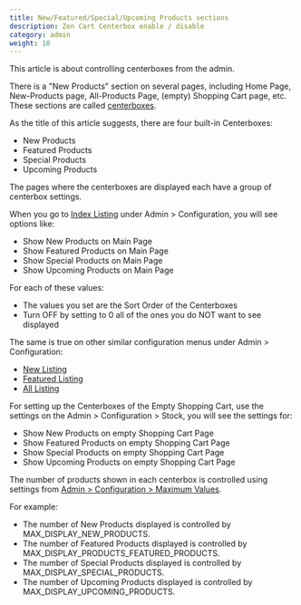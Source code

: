 ```yaml
---
title: New/Featured/Special/Upcoming Products sections
description: Zen Cart Centerbox enable / disable
category: admin
weight: 10
---
```


This article is about controlling centerboxes from the admin. 

There is a "New Products" section on several pages, including Home Page, New-Products page, All-Products Page, (empty) Shopping Cart page, etc.  These sections are called [centerboxes](/user/template/centerboxes/).

As the title of this article suggests, there are four built-in Centerboxes: 

- New Products 
- Featured Products
- Special Products
- Upcoming Products

The pages where the centerboxes are displayed each have a group of centerbox settings. 

When you go to [Index Listing](/user/admin_pages/configuration/configuration_indexlisting/) under Admin > Configuration, you will see options like:

- Show New Products on Main Page
- Show Featured Products on Main Page
- Show Special Products on Main Page
- Show Upcoming Products on Main Page

For each of these values: 

- The values you set are the Sort Order of the Centerboxes 
- Turn OFF by setting to 0 all of the ones you do NOT want to see displayed 

The same is true on other similar configuration menus under Admin > Configuration:

- [New Listing](/user/admin_pages/configuration/configuration_newlisting/)
- [Featured Listing](/user/admin_pages/configuration/configuration_featuredlisting/)
- [All Listing](/user/admin_pages/configuration/configuration_alllisting/) 

For setting up the Centerboxes of the Empty Shopping Cart, use the settings on the Admin > Configuration > Stock, you will see the settings for:

- Show New Products on empty Shopping Cart Page
- Show Featured Products on empty Shopping Cart Page
- Show Special Products on empty Shopping Cart Page
- Show Upcoming Products on empty Shopping Cart Page

The number of products shown in each centerbox is controlled using settings from [Admin > Configuration > Maximum Values](/user/admin_pages/configuration/configuration_maximumvalues/).  

For example: 

- The number of New Products displayed is controlled by MAX_DISPLAY_NEW_PRODUCTS. 
- The number of Featured Products displayed is controlled by MAX_DISPLAY_PRODUCTS_FEATURED_PRODUCTS.
- The number of Special Products displayed  is controlled by MAX_DISPLAY_SPECIAL_PRODUCTS. 
- The number of Upcoming Products displayed is controlled by MAX_DISPLAY_UPCOMING_PRODUCTS.


